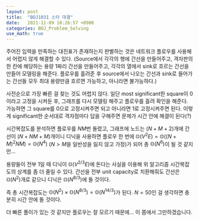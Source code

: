 ```yaml
---
layout: post
title:  "BOJ1031 스타 대결"
date:   2021-11-09 18:26:57 +0900
categories: BOJ_Problem_Solving
use_math: true
---
```


주어진 입력을 만족하는 대진표가 존재하는지 판별하는 것은 네트워크 플로우를 사용해서 어렵지 않게 해결할 수 있다.
(Source에서 각각의 행에 간선을 만들어주고, 격자판의 한 칸에 해당하는 용량 1짜리 간선을 만들어주고, 각각의 열에서 sink로 흐르는 간선을 만들어 모델링을 해준다.
플로우를 흘려준 후 source에서 나오는 간선과 sink로 들어가는 간선들 모두 최대 용량만큼 흐르면 가능하고, 아니라면 불가능하다.)

사전순으로 가장 빠른 걸 찾는 것도 어렵지 않다.
일단 most significant한 square이 $0$이라고 고정을 시켜둔 후, 그래프를 다시 모델링 해주고 플로우를 흘려 확인을 해준다.
가능하면 그 square를 $0$으로 고정시켜주면 되고 아니라면 1로 고정시켜주면 된다.
이렇게 significant한 순서대로 격자점마다 답을 구해주면 문제가 시간 안에 해결이 된다(?)

시간복잡도를 분석하면 플로우를 $NM$번 돌렸고, 그래프에 노드는 $(N+M+2)$개에 간선이 $(N+NM+M)$개이니 디닉을 사용하면 플로우 한 번에 $\mathbb{O}(V^2E) = \mathbb{O}((N+M)^2NM) = \mathbb{O}(N^4)$ ($N>M$을 일반성을 잃지 않고 가정)가 되어 총 $\mathbb{O}(N^6)$이 될 것 같지만...

용량들이 전부 1일 때 디닉이 $\mathbb{O}(V^{2/3}E)$에 돈다는 사실을 이용해 위 알고리즘 시간복잡도의 상계를 좀 더 줄일 수 있다. 간선을 전부 unit capacity로 치환해줘도 간선은 $\mathbb{O}(N^2)$개로 같으니 디닉은 $\mathbb{O}(N^{8/3})$에 돌 것이다.

즉 총 시간복잡도는 $\mathbb{O}(N^2) \times \mathbb{O}(N^{8/3}) = \mathbb{O}(N^{14/3})$가 된다. $N = 50$인 걸 생각하면 충분히 시간 안에 돌 것이다.

더 빠른 풀이가 있는 것 같지만 플로우는 잘 모르기 때문에... 이 쯤에서 그만하겠습니다.
